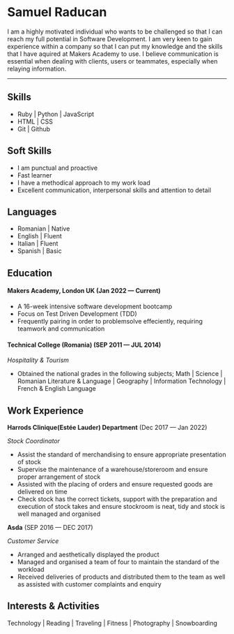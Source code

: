 # Samuel Raducan

I am a highly motivated individual who wants to be challenged so that I can reach my full potential in Software Development. 
I am very keen to gain experience within a company so that I can put my knowledge and the skills that I have aquired at Makers Academy to use.
I believe communication is essential when dealing with clients, users or teammates, especially when relaying information.

- - - - 

## Skills

- Ruby | Python | JavaScript
- HTML | CSS
- Git | Github

 

## Soft Skills

- I am punctual and proactive
- Fast learner
- I have a methodical approach to my work load 
- Excellent communication, interpersonal skills and attention to detail



## Languages

- Romanian | Native
- English | Fluent
- Italian | Fluent
- Spanish | Basic

 

## Education

#### Makers Academy, London UK (Jan 2022 — Current)

- A 16-week intensive software development bootcamp
- Focus on Test Driven Development (TDD)
- Frequently pairing in order to problemsolve effeciently, requiring teamwork and communication

#### Technical College (Romania) (SEP 2011 — JUL 2014)

_Hospitality & Tourism_

- Obtained the national grades in the following subjects; Math | Science | Romanian Literature & Language | Geography | Information Technology | French & English Language


## Work Experience

**Harrods Clinique(Estée Lauder) Department** (Dec 2017 — Jan 2022)  

_Stock Coordinator_

- Assist the standard of merchandising to ensure appropriate presentation of stock
- Supervise the maintenance of a warehouse/storeroom and ensure proper arrangement of stock
- Assisted with the placing of orders and ensure requested goods are delivered on time
- Check stock has the correct tickets, support with the preparation and execution of stock takes and ensure stockroom is neat, tidy and stock is well managed and organised

**Asda** (SEP 2016 — DEC 2017)

_Customer Service_

- Arranged and aesthetically displayed the product
- Managed and organised a team of four to maintain the standard of the workload
- Received deliveries of products and distributed them to the team as well as assisted with customer complaints and enquiry



## Interests & Activities

Technology | Reading | Traveling | Fitness | Photography | Snowboarding